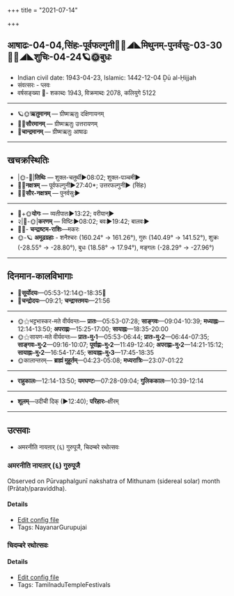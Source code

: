 +++
title = "2021-07-14"

+++
## आषाढः-04-04,सिंहः-पूर्वफल्गुनी🌛🌌◢◣मिथुनम्-पुनर्वसुः-03-30🌌🌞◢◣शुचिः-04-24🪐🌞बुधः
- Indian civil date: 1943-04-23, Islamic: 1442-12-04 Ḏū al-Ḥijjah
- संवत्सरः - प्लवः
- वर्षसङ्ख्या 🌛- शकाब्दः 1943, विक्रमाब्दः 2078, कलियुगे 5122
___________________
- 🪐🌞**ऋतुमानम्** — ग्रीष्मऋतुः दक्षिणायनम्
- 🌌🌞**सौरमानम्** — ग्रीष्मऋतुः उत्तरायणम्
- 🌛**चान्द्रमानम्** — ग्रीष्मऋतुः आषाढः
___________________


## खचक्रस्थितिः
- |🌞-🌛|**तिथिः** — शुक्ल-चतुर्थी►08:02; शुक्ल-पञ्चमी►  
- 🌌🌛**नक्षत्रम्** — पूर्वफल्गुनी►27:40*; उत्तरफल्गुनी► (सिंहः)  
- 🌌🌞**सौर-नक्षत्रम्** — पुनर्वसुः►  
___________________
- 🌛+🌞**योगः** — व्यतीपातः►13:22; वरीयान्►  
- २|🌛-🌞|**करणम्** — विष्टिः►08:02; बवः►19:42; बालवः►  
- 🌌🌛- **चन्द्राष्टम-राशिः**—मकरः  
- 🌞-🪐 **अमूढग्रहाः** - शनैश्चरः (160.24° → 161.26°), गुरुः (140.49° → 141.52°), शुक्रः (-28.55° → -28.80°), बुधः (18.58° → 17.94°), मङ्गलः (-28.29° → -27.96°)
___________________


## दिनमान-कालविभागाः
- 🌅**सूर्योदयः**—05:53-12:14🌞️-18:35🌇  
- 🌛**चन्द्रोदयः**—09:21; **चन्द्रास्तमयः**—21:56  
___________________
- 🌞⚝भट्टभास्कर-मते वीर्यवन्तः— **प्रातः**—05:53-07:28; **साङ्गवः**—09:04-10:39; **मध्याह्नः**—12:14-13:50; **अपराह्णः**—15:25-17:00; **सायाह्नः**—18:35-20:00  
- 🌞⚝सायण-मते वीर्यवन्तः— **प्रातः-मु॰1**—05:53-06:44; **प्रातः-मु॰2**—06:44-07:35; **साङ्गवः-मु॰2**—09:16-10:07; **पूर्वाह्णः-मु॰2**—11:49-12:40; **अपराह्णः-मु॰2**—14:21-15:12; **सायाह्नः-मु॰2**—16:54-17:45; **सायाह्नः-मु॰3**—17:45-18:35  
- 🌞कालान्तरम्— **ब्राह्मं मुहूर्तम्**—04:23-05:08; **मध्यरात्रिः**—23:07-01:22  
___________________
- **राहुकालः**—12:14-13:50; **यमघण्टः**—07:28-09:04; **गुलिककालः**—10:39-12:14  
___________________
- **शूलम्**—उदीची दिक् (►12:40); **परिहारः**–क्षीरम्  
___________________

## उत्सवाः
- अमरनीति नायऩार् (६) गुरुपूजै, चिदम्बरे रथोत्सवः
### अमरनीति नायऩार् (६) गुरुपूजै

Observed on Pūrvaphalgunī nakshatra of Mithunam (sidereal solar) month (Prātaḥ/paraviddha). 

#### Details
- [Edit config file](https://github.com/jyotisham/adyatithi/tree/master/mahApuruSha/nAyanAr/sidereal_solar_month/nakshatra/03/11/amaranIti%20nAyan2Ar%20%286%29%20gurupUjai.toml)
- Tags: NayanarGurupujai


### चिदम्बरे रथोत्सवः



#### Details
- [Edit config file](https://github.com/jyotisham/adyatithi/tree/master/temples/Tamil/relative_event/naTarAjar%20An2i%20tirumaJcan2am/offset__-1/cidambarE%20rathOtsavaH.toml)
- Tags: TamilnaduTempleFestivals


